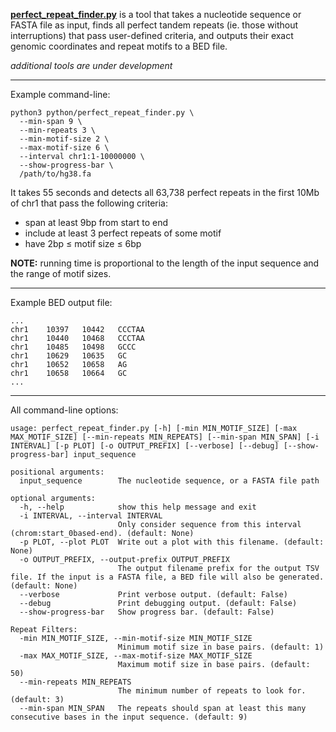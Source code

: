 [**perfect_repeat_finder.py**](python/perfect_repeat_finder.py) is a tool that takes a nucleotide sequence or FASTA file as input, finds all perfect tandem repeats (ie. those without interruptions) that pass user-defined criteria, and outputs their exact genomic coordinates and repeat motifs to a BED file.

*additional tools are under development*

---
Example command-line:

```
python3 python/perfect_repeat_finder.py \
  --min-span 9 \
  --min-repeats 3 \
  --min-motif-size 2 \
  --max-motif-size 6 \
  --interval chr1:1-10000000 \
  --show-progress-bar \
  /path/to/hg38.fa
```

It takes 55 seconds and detects all 63,738 perfect repeats in the first 10Mb of chr1 that pass the following criteria:  
- span at least 9bp from start to end
- include at least 3 perfect repeats of some motif
- have 2bp ≤ motif size ≤ 6bp

**NOTE:** running time is proportional to the length of the input sequence and the range of motif sizes. 

---
Example BED output file:

```
...
chr1	10397	10442	CCCTAA
chr1	10440	10468	CCCTAA
chr1	10485	10498	GCCC
chr1	10629	10635	GC
chr1	10652	10658	AG
chr1	10658	10664	GC
...
```
---
All command-line options:

```
usage: perfect_repeat_finder.py [-h] [-min MIN_MOTIF_SIZE] [-max MAX_MOTIF_SIZE] [--min-repeats MIN_REPEATS] [--min-span MIN_SPAN] [-i INTERVAL] [-p PLOT] [-o OUTPUT_PREFIX] [--verbose] [--debug] [--show-progress-bar] input_sequence

positional arguments:
  input_sequence        The nucleotide sequence, or a FASTA file path

optional arguments:
  -h, --help            show this help message and exit
  -i INTERVAL, --interval INTERVAL
                        Only consider sequence from this interval (chrom:start_0based-end). (default: None)
  -p PLOT, --plot PLOT  Write out a plot with this filename. (default: None)
  -o OUTPUT_PREFIX, --output-prefix OUTPUT_PREFIX
                        The output filename prefix for the output TSV file. If the input is a FASTA file, a BED file will also be generated. (default: None)
  --verbose             Print verbose output. (default: False)
  --debug               Print debugging output. (default: False)
  --show-progress-bar   Show progress bar. (default: False)

Repeat Filters:
  -min MIN_MOTIF_SIZE, --min-motif-size MIN_MOTIF_SIZE
                        Minimum motif size in base pairs. (default: 1)
  -max MAX_MOTIF_SIZE, --max-motif-size MAX_MOTIF_SIZE
                        Maximum motif size in base pairs. (default: 50)
  --min-repeats MIN_REPEATS
                        The minimum number of repeats to look for. (default: 3)
  --min-span MIN_SPAN   The repeats should span at least this many consecutive bases in the input sequence. (default: 9)
```

